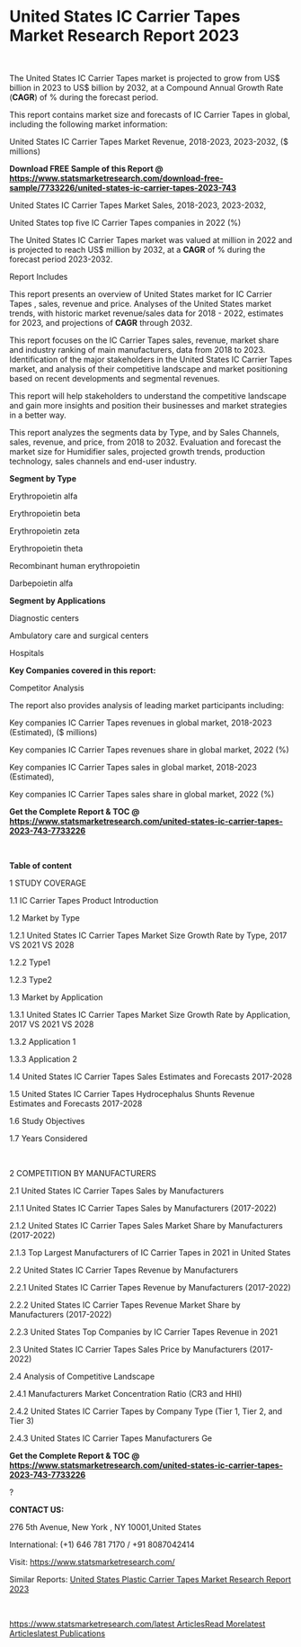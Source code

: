 <h1>United States IC Carrier Tapes Market Research Report 2023</h1><br/><p>The United States IC Carrier Tapes market is projected to grow from US$ billion in 2023 to US$ billion by 2032, at a Compound Annual Growth Rate (<strong>CAGR</strong>) of % during the forecast period.</p>
 
 
 
 <p>This report contains market size and forecasts of IC Carrier Tapes in global, including the following market information:</p>
 
 
 
 <p>United States IC Carrier Tapes Market Revenue, 2018-2023, 2023-2032, ($ millions)</p>
 
 
 
 <p><strong>Download FREE Sample of this Report @ <a href="https://www.statsmarketresearch.com/download-free-sample/7733226/united-states-ic-carrier-tapes-2023-743">https://www.statsmarketresearch.com/download-free-sample/7733226/united-states-ic-carrier-tapes-2023-743</a></strong></p>
 
 
 
 <p>United States IC Carrier Tapes Market Sales, 2018-2023, 2023-2032,</p>
 
 
 
 <p>United States top five IC Carrier Tapes companies in 2022 (%)</p>
 
 
 
 <p>The United States IC Carrier Tapes market was valued at million in 2022 and is projected to reach US$ million by 2032, at a <strong>CAGR</strong> of % during the forecast period 2023-2032.</p>
 
 
 
 <p>Report Includes</p>
 
 
 
 <p>This report presents an overview of United States market for IC Carrier Tapes , sales, revenue and price. Analyses of the United States market trends, with historic market revenue/sales data for 2018 - 2022, estimates for 2023, and projections of <strong>CAGR</strong> through 2032.</p>
 
 
 
 <p>This report focuses on the IC Carrier Tapes sales, revenue, market share and industry ranking of main manufacturers, data from 2018 to 2023. Identification of the major stakeholders in the United States IC Carrier Tapes market, and analysis of their competitive landscape and market positioning based on recent developments and segmental revenues.</p>
 
 
 
 <p>This report will help stakeholders to understand the competitive landscape and gain more insights and position their businesses and market strategies in a better way.</p>
 
 
 
 <p>This report analyzes the segments data by Type, and by Sales Channels, sales, revenue, and price, from 2018 to 2032. Evaluation and forecast the market size for Humidifier sales, projected growth trends, production technology, sales channels and end-user industry.</p>
 
 
 
 <p><strong>Segment by Type</strong></p>
 
 
 
 <p>Erythropoietin alfa</p>
 
 
 
 <p>Erythropoietin beta</p>
 
 
 
 <p>Erythropoietin zeta</p>
 
 
 
 <p>Erythropoietin theta</p>
 
 
 
 <p>Recombinant human erythropoietin</p>
 
 
 
 <p>Darbepoietin alfa</p>
 
 
 
 <p><strong>Segment <strong><strong>by Applications</strong></strong></strong></p>
 
 
 
 <p>Diagnostic centers</p>
 
 
 
 <p>Ambulatory care and surgical centers</p>
 
 
 
 <p>Hospitals</p>
 
 
 
 <p><strong>Key Companies covered in this report:</strong></p>
 
 
 
 <p>Competitor Analysis</p>
 
 
 
 <p>The report also provides analysis of leading market participants including:</p>
 
 
 
 <p>Key companies IC Carrier Tapes revenues in global market, 2018-2023 (Estimated), ($ millions)</p>
 
 
 
 <p>Key companies IC Carrier Tapes revenues share in global market, 2022 (%)</p>
 
 
 
 <p>Key companies IC Carrier Tapes sales in global market, 2018-2023 (Estimated),</p>
 
 
 
 <p>Key companies IC Carrier Tapes sales share in global market, 2022 (%)</p>
 
 
 
 <div><b>Get the Complete Report & TOC @ <a href="https://www.statsmarketresearch.com/united-states-ic-carrier-tapes-2023-743-7733226">https://www.statsmarketresearch.com/united-states-ic-carrier-tapes-2023-743-7733226</a></b></div>
 
 
 
 <p><br />
 
 <b>Table of content</b></p>
 
 
 
 <p>1 STUDY COVERAGE<br />
 
 1.1 IC Carrier Tapes Product Introduction<br />
 
 1.2 Market by Type<br />
 
 1.2.1 United States IC Carrier Tapes Market Size Growth Rate by Type, 2017 VS 2021 VS 2028<br />
 
 1.2.2 Type1<br />
 
 1.2.3 Type2<br />
 
 1.3 Market by Application<br />
 
 1.3.1 United States IC Carrier Tapes Market Size Growth Rate by Application, 2017 VS 2021 VS 2028<br />
 
 1.3.2 Application 1<br />
 
 1.3.3 Application 2<br />
 
 1.4 United States IC Carrier Tapes Sales Estimates and Forecasts 2017-2028<br />
 
 1.5 United States IC Carrier Tapes Hydrocephalus Shunts Revenue Estimates and Forecasts 2017-2028<br />
 
 1.6 Study Objectives<br />
 
 1.7 Years Considered<br />
 
 <br />
 
 2 COMPETITION BY MANUFACTURERS<br />
 
 2.1 United States IC Carrier Tapes Sales by Manufacturers<br />
 
 2.1.1 United States IC Carrier Tapes Sales by Manufacturers (2017-2022)<br />
 
 2.1.2 United States IC Carrier Tapes Sales Market Share by Manufacturers (2017-2022)<br />
 
 2.1.3 Top Largest Manufacturers of IC Carrier Tapes in 2021 in United States<br />
 
 2.2 United States IC Carrier Tapes Revenue by Manufacturers<br />
 
 2.2.1 United States IC Carrier Tapes Revenue by Manufacturers (2017-2022)<br />
 
 2.2.2 United States IC Carrier Tapes Revenue Market Share by Manufacturers (2017-2022)<br />
 
 2.2.3 United States Top Companies by IC Carrier Tapes Revenue in 2021<br />
 
 2.3 United States IC Carrier Tapes Sales Price by Manufacturers (2017-2022)<br />
 
 2.4 Analysis of Competitive Landscape<br />
 
 2.4.1 Manufacturers Market Concentration Ratio (CR3 and HHI)<br />
 
 2.4.2 United States IC Carrier Tapes by Company Type (Tier 1, Tier 2, and Tier 3)<br />
 
 2.4.3 United States IC Carrier Tapes Manufacturers Ge</p>
 
 
 
 <div><b>Get the Complete Report & TOC @ <a href="https://www.statsmarketresearch.com/united-states-ic-carrier-tapes-2023-743-7733226">https://www.statsmarketresearch.com/united-states-ic-carrier-tapes-2023-743-7733226</a></b></div>
 
 
 
 <p>? </p>
 
 
 
 <p><b>CONTACT US:</b><br />
 
 276 5th Avenue, New York , NY 10001,United States<br />
 
 International: (+1) 646 781 7170 / +91 8087042414<br />
 
 Visit: <a href="https://www.statsmarketresearch.com/">https://www.statsmarketresearch.com/</a><br />
 
 Similar Reports: <a href="https://www.statsmarketresearch.com/united-states-ic-carrier-tapes-2023-743-7733226">United States Plastic Carrier Tapes Market Research Report 2023</a><br />
 
 <br />
 
 <a href="https://gyeongbokgung.com">https://www.statsmarketresearch.com/</a><a href="https://hallyeomaritime.com">latest Articles</a><a href="https://jingwansa.com">Read More</a><a href="https://nguoiviet.jp/">latest Articles</a><a href="https://www.intelmarketresearch.com/">latest Publications</a></p>